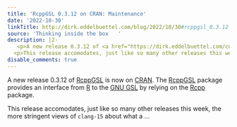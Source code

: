 ```yaml
---
title: 'RcppGSL 0.3.12 on CRAN: Maintenance'
date: '2022-10-30'
linkTitle: http://dirk.eddelbuettel.com/blog/2022/10/30#rcppgsl_0.3.12
source: 'Thinking inside the box   '
description: |2-
   <p>A new release 0.3.12 of <a href="https://dirk.eddelbuettel.com/code/rcpp.gsl.html">RcppGSL</a> is now on <a href="htts://cran.r-project.org">CRAN</a>. The <a href="https://dirk.eddelbuettel.com/code/rcpp.gsl.html">RcppGSL</a> package provides an interface from <a href="https://www.r-project.org">R</a> to the <a href="https://www.gnu.org/software/gsl/">GNU GSL</a> by relying on the <a href="https://dirk.eddelbuettel.com/code/rcpp.html">Rcpp</a> package.</p>
  <p>This release accomodates, just like so many other releases this week, the more stringent views of <code>clang-15</code> about what a ...
disable_comments: true
---
```

 <p>A new release 0.3.12 of <a href="https://dirk.eddelbuettel.com/code/rcpp.gsl.html">RcppGSL</a> is now on <a href="htts://cran.r-project.org">CRAN</a>. The <a href="https://dirk.eddelbuettel.com/code/rcpp.gsl.html">RcppGSL</a> package provides an interface from <a href="https://www.r-project.org">R</a> to the <a href="https://www.gnu.org/software/gsl/">GNU GSL</a> by relying on the <a href="https://dirk.eddelbuettel.com/code/rcpp.html">Rcpp</a> package.</p>
<p>This release accomodates, just like so many other releases this week, the more stringent views of <code>clang-15</code> about what a ...